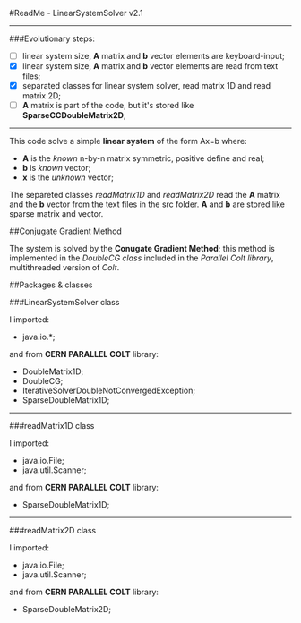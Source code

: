 #ReadMe - LinearSystemSolver v2.1


------------------------------------------------------------------------------------------

###Evolutionary steps:

- [ ] linear system size, **A** matrix and **b** vector elements are keyboard-input;
- [x] linear system size, **A** matrix and **b** vector elements are read from text files;
- [x] separated classes for linear system solver, read matrix 1D and read matrix 2D;
- [ ] **A** matrix is part of the code, but it's stored like **SparseCCDoubleMatrix2D**;

------------------------------------------------------------------------------------------

This code solve a simple **linear system** of the form Ax=b where:

* **A** is the *known* n-by-n matrix symmetric, positive define and real;
* **b** is *known* vector;
* **x** is the *unknown* vector;

The separeted classes *readMatrix1D* and *readMatrix2D* read the **A** matrix and the **b** vector from the text files in the src folder. **A** and **b** are stored like sparse matrix and vector.

##Conjugate Gradient Method

The system is solved by the **Conugate Gradient Method**; this method is implemented in the *DoubleCG class* included in the *Parallel Colt library*, multithreaded version of *Colt*.


##Packages & classes

###LinearSystemSolver class

I imported:

- java.io.*;

and from **CERN PARALLEL COLT** library:

- DoubleMatrix1D;
- DoubleCG;
- IterativeSolverDoubleNotConvergedException;
- SparseDoubleMatrix1D;

-------------------------------------------------

###readMatrix1D class

I imported:

- java.io.File;
- java.util.Scanner;

and from **CERN PARALLEL COLT** library:

- SparseDoubleMatrix1D;

-------------------------------------------------

###readMatrix2D class

I imported:

- java.io.File;
- java.util.Scanner;

and from **CERN PARALLEL COLT** library:

- SparseDoubleMatrix2D;